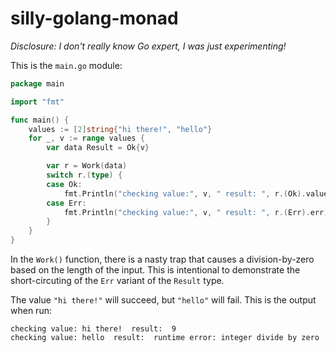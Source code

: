 # silly-golang-monad

*Disclosure: I don't really know Go expert, I was just experimenting!*

This is the `main.go` module:

```go
package main

import "fmt"

func main() {
	values := [2]string{"hi there!", "hello"}
	for _, v := range values {
		var data Result = Ok{v}

		var r = Work(data)
		switch r.(type) {
		case Ok:
			fmt.Println("checking value:", v, " result: ", r.(Ok).value)
		case Err:
			fmt.Println("checking value:", v, " result: ", r.(Err).err)
		}
	}
}

```

In the `Work()` function, there is a nasty trap that 
causes a division-by-zero based on the length of the input. This is
intentional to demonstrate the short-circuting of the `Err` variant
of the `Result` type.

The value `"hi there!"` will succeed, but `"hello"` will fail.
This is the output when run:

```
checking value: hi there!  result:  9
checking value: hello  result:  runtime error: integer divide by zero
```
